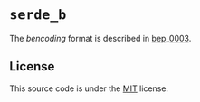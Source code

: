 # `serde_b`

The _bencoding_ format is described in [bep_0003](https://www.bittorrent.org/beps/bep_0003.html).

## License

This source code is under the [MIT](https://opensource.org/licenses/MIT)
license.
